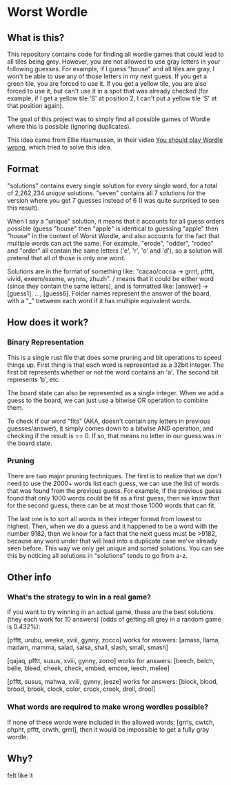 # Worst Wordle

## What is this?
This repository contains code for finding all wordle games that could lead to all tiles being grey. However, you are not allowed to use gray letters in your following guesses. For example, if I guess "house" and all tiles are gray, I won't be able to use any of those letters in my next guess. If you get a green tile, you are forced to use it. If you get a yellow tile, you are also forced to use it, but can't use it in a spot that was already checked (for example, if I get a yellow tile 'S' at position 2, I can't put a yellow tile 'S' at that position again).

The goal of this project was to simply find all possible games of Wordle where this is possible (ignoring duplicates).

This idea came from Ellie  Hasmussen, in their video [You should play Wordle wrong](https://www.youtube.com/watch?v=zoh5eLOjwHA), which tried to solve this idea.

## Format
"solutions" contains every single solution for every single word, for a total of 2,262,234 *unique* solutions. "seven" contains all 7 solutions for the version where you get 7 guesses instead of 6 (I was quite surprised to see this result).

When I say a "unique" solution, it means that it accounts for all guess orders possible (guess "house" then "apple" is identical to guessing "apple" then "house" in the context of Worst Wordle, and also accounts for the fact that multiple words can act the same. For example, "erode", "odder", "rodeo" and "order" all contain the same letters ('e', 'r', 'o' and 'd'), so a solution will pretend that all of those is only one word.

Solutions are in the format of something like:
"cacao/cocoa -> grrrl, pfftt, vivid, exeem/exeme, wynns, zhuzh". / means that it could be either word (since they contain the same letters), and is formatted like: [answer] -> [guess1], ..., [guess6]. Folder names represent the answer of the board, with a "_" between each word if it has multiple equivalent words.
## How does it work?

### Binary Representation

This is a single rust file that  does some pruning and bit operations to speed things up. First thing is that each word is represented as a 32bit integer. The first bit represents whether or not the word contains an 'a'. The second bit represents 'b', etc.

The board state can also be represented as a single integer. When we add a guess to the board, we can just use a bitwise OR operation to combine them.

To check if our word "fits" (AKA, doesn't contain any letters in previous guesses/answer), it simply comes down to a bitwise AND operation, and checking if the result is == 0. If so, that means no letter in our guess was in the board state.

### Pruning

There are two major pruning techniques. The first is to realize that we don't need to use the 2000+ words list each guess, we can use the list of words that was found from the previous guess. For example, if the previous guess found that only 1000 words could be fit as a first guess, then we know that for the second guess, there can be at most those 1000 words that can fit.

The last one is to sort all words in their integer format from lowest to highest. Then, when we do a guess and it happened to be a word with the number 9182, then we know for a fact that the next guess must be >9182, because any word under that will lead into a duplicate case we've already seen before. This way we only get unique and sorted solutions. You can see this by noticing all solutions in "solutions" tends to go from a-z.

## Other info
### What's the strategy to win in a real game?
If you want to try winning in an actual game, these are the best solutions (they each work for 10 answers) (odds of getting all grey in a random game is 0.432%):

[pfftt, urubu, weeke, xviii, gynny, zocco]
works for answers: [amass, llama, madam, mamma, salad, salsa, shall, slash, small, smash]

[qajaq, pfftt, susus, xviii, gynny, zorro]
works for answers: [beech, belch, belle, bleed, cheek, check, embed, emcee, leech, melee]

[pfftt, susus, mahwa, xviii, gynny, jeeze]
works for answers: [block, blood, brood, brook, clock, color, crock, crook, droll, drool]

### What words are required to make wrong wordles possible?
If none of these words were included in the allowed words: [grrls, cwtch, phpht, pfftt, crwth, grrrl], then it would be impossible to get a fully gray wordle.

## Why?
felt like it